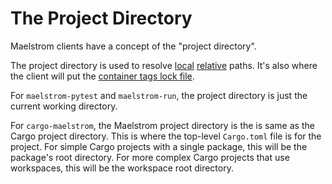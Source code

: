 # The Project Directory

Maelstrom clients have a concept of the "project directory".

The project directory is used to resolve [local](spec/layers.md#glob)
[relative](spec/layers.md#paths) paths. It's also where the client will put the
[container tags lock file](container-images.md#lock-file).

For `maelstrom-pytest` and `maelstrom-run`, the project directory is just the
current working directory.

For `cargo-maelstrom`, the Maelstrom project directory is the is same as the
Cargo project directory. This is where the top-level `Cargo.toml` file is for the project.
For simple Cargo projects with a single package, this will be the package's
root directory. For more complex Cargo projects that use workspaces, this will
be the workspace root directory.

